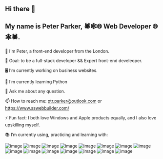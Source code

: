 ## Hi there 👋

## My name is Peter Parker, 🕷️🕸️🌐 Web Developer 🌐🕸️🕷️.



🤠 I'm Peter, a front-end developer from the London.

🏁 Goal: to be a full-stack developer && Expert front-end develeoper.

🖥️ I’m currently working on business websites.

🐍 I’m currently learning Python

💬 Ask me about any question.

📫 How to reach me: ptr.parker@outlook.com or https://www.sswebbuilder.com/

⚡ Fun fact: I both love Windows and Apple products equally, and I also love upskilling myself.

📚 I’m currently using, practicing and learning with:


![image](https://github.com/user-attachments/assets/dc79e4aa-83c2-44c0-97e7-9b94a4c186c9)
![image](https://github.com/user-attachments/assets/4294fdf2-ae0a-4909-a2ac-472d7967133f)
![image](https://github.com/user-attachments/assets/257a5738-a5c6-44d6-988e-ed028196f53d)
![image](https://github.com/user-attachments/assets/09bd6ecb-aa4a-46bd-b77f-af6935e38570)
![image](https://github.com/user-attachments/assets/9d0f2ec1-50e3-474b-9946-01e561207f11)
![image](https://github.com/user-attachments/assets/880b772a-b813-4230-bae2-211e3cb5b2d4)
![image](https://github.com/user-attachments/assets/9af8e42f-2fb2-4ac1-9b49-5e901db387f9)
![image](https://github.com/user-attachments/assets/436e7db9-9fba-496d-a218-8789b552f802)
![image](https://github.com/user-attachments/assets/7a01051e-530f-4875-8541-dc912013aab7)
![image](https://github.com/user-attachments/assets/169a8f69-5a00-45e3-b943-5e1b81da4df8)
![image](https://github.com/user-attachments/assets/5407b69c-0553-4dee-9e9d-d86af5f903fb)
![image](https://github.com/user-attachments/assets/c780cb2c-b3c0-44c3-a142-d2cb5fed3ccc)
![image](https://github.com/user-attachments/assets/8e395f57-c125-49e6-9b86-c522813e2542)
![image](https://github.com/user-attachments/assets/51b99250-7bfd-4f3a-9d4a-9c4020131af3)
![image](https://github.com/user-attachments/assets/c8d890e6-65f3-444c-8538-b95a3f588942)


















